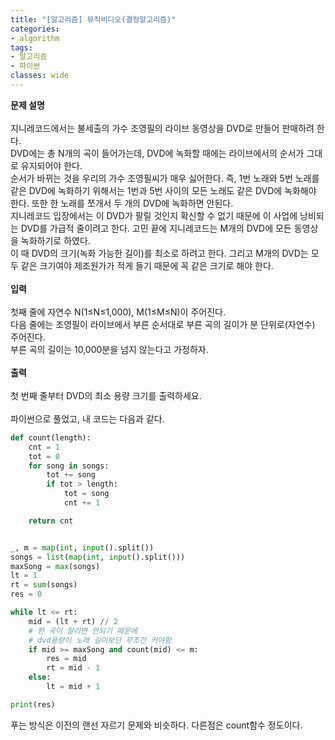 ```yaml
---
title: "[알고리즘] 뮤직비디오(결정알고리즘)"
categories:
- algorithm
tags:
- 알고리즘
- 파이썬
classes: wide
---
```



**문제 설명**
<br>
<br>지니레코드에서는 불세출의 가수 조영필의 라이브 동영상을 DVD로 만들어 판매하려 한다.
<br>DVD에는 총 N개의 곡이 들어가는데, DVD에 녹화할 때에는 라이브에서의 순서가 그대로 유지되어야 한다.
<br>순서가 바뀌는 것을 우리의 가수 조영필씨가 매우 싫어한다. 즉, 1번 노래와 5번 노래를 같은 DVD에 녹화하기 위해서는 1번과 5번 사이의 모든 노래도 같은 DVD에 녹화해야 한다. 또한 한 노래를 쪼개서 두 개의 DVD에 녹화하면 안된다.
<br>지니레코드 입장에서는 이 DVD가 팔릴 것인지 확신할 수 없기 때문에 이 사업에 낭비되는 DVD를 가급적 줄이려고 한다. 고민 끝에 지니레코드는 M개의 DVD에 모든 동영상을 녹화하기로 하였다.
<br>이 때 DVD의 크기(녹화 가능한 길이)를 최소로 하려고 한다. 그리고 M개의 DVD는 모두 같은 크기여야 제조원가가 적게 들기 때문에 꼭 같은 크기로 해야 한다.
<br>
<br>**입력**
<br>
<br>첫째 줄에 자연수 N(1≤N≤1,000), M(1≤M≤N)이 주어진다.
<br>다음 줄에는 조영필이 라이브에서 부른 순서대로 부른 곡의 길이가 분 단위로(자연수) 주어진다.
<br>부른 곡의 길이는 10,000분을 넘지 않는다고 가정하자.
<br>
<br>**출력**
<br>
<br>첫 번째 줄부터 DVD의 최소 용량 크기를 출력하세요.
<br>
<br>파이썬으로 풀었고, 내 코드는 다음과 같다.

```python
def count(length):
    cnt = 1
    tot = 0
    for song in songs:
        tot += song
        if tot > length:
            tot = song
            cnt += 1

    return cnt


_, m = map(int, input().split())
songs = list(map(int, input().split()))
maxSong = max(songs)
lt = 1
rt = sum(songs)
res = 0

while lt <= rt:
    mid = (lt + rt) // 2
	# 한 곡이 잘리면 안되기 때문에
	# dvd용량이 노래 길이보단 무조건 커야함
    if mid >= maxSong and count(mid) <= m:
        res = mid
        rt = mid - 1
    else:
        lt = mid + 1

print(res)

```

푸는 방식은 이전의 랜선 자르기 문제와 비슷하다. 다른점은 count함수 정도이다.